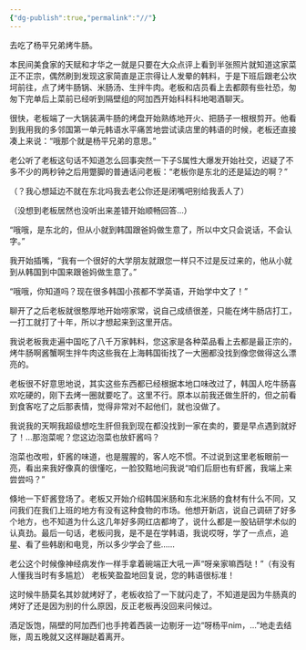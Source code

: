 ```yaml
---
{"dg-publish":true,"permalink":"//"}
---
```



去吃了杨平兄弟烤牛肠。

本民间美食家的天赋和才华之一就是只要在大众点评上看到半张照片就知道这家菜正不正宗，偶然刷到发现这家简直是正宗得让人发晕的韩料，于是下班后跟老公坎坷前往，点了烤牛肠锅、米肠汤、生拌牛肉。老板和店员看上去都颇有些社恐，匆匆下完单后上菜前已经听到隔壁组的阿加西开始科科科地喝酒聊天。

很快，老板端了一大锅装满牛肠的烤盘开始熟练地开火、把肠子一根根剪开。他看到我用我的多邻国第一单元韩语水平痛苦地尝试读店里的韩语的时候，老板还直接凑上来说：“哦那个就是杨平兄弟的意思。”

老公听了老板这句话不知道怎么回事突然一下子S属性大爆发开始社交，迟疑了不多不少的两秒钟之后用蹩脚的普通话问老板：“老板你是东北的还是延边的啊？”

（？我心想延边不就在东北吗我去老公你还是闭嘴吧别给我丢人了）

（没想到老板居然也没听出来差错开始顺畅回答…）

“哦哦，是东北的，但从小就到韩国跟爸妈做生意了，所以中文只会说话，不会认字。”

我开始插嘴，“我有一个很好的大学朋友就跟您一样只不过是反过来的，他从小就到从韩国到中国来跟爸妈做生意了。”

“哦哦，你知道吗？现在很多韩国小孩都不学英语，开始学中文了！”

聊开了之后老板就很憨厚地开始唠家常，说自己成绩很差，只能在烤牛肠店打工，一打工就打了十年，所以才想起来到这里开店。

我说老板我走遍中国吃了八千万家韩料，您这家是各种菜品看上去都是最正宗的，烤牛肠啊酱蟹啊生拌牛肉这些我在上海韩国街找了一大圈都没找到像您做得这么漂亮的。

老板很不好意思地说，其实这些东西都已经根据本地口味改过了，韩国人吃牛肠喜欢吃硬的，刚下去烤一圈就要吃了。这里不行。原本以前我还做生肝的，但之前看到食客吃了之后那表情，觉得非常对不起他们，就也没做了。

我说我的天啊我超级想吃生肝但我到现在都没找到一家在卖的，要是早点遇到就好了！…那泡菜呢？您这边泡菜也放虾酱吗？

泡菜也改啦，虾酱的味道，也是腥腥的，客人吃不惯。不过说到这里老板眼前一亮，看出来我好像真的很懂吃，一脸狡黠地问我说“咱们后厨也有虾酱，我端上来尝尝吗？”

倏地一下虾酱登场了。老板又开始介绍韩国米肠和东北米肠的食材有什么不同，又问我们在我们上班的地方有没有这种食物的市场。他想开新店，说自己调研了好多个地方，也不知道为什么这几年好多网红店都垮了，说什么都是一股钻研学术似的认真劲。最后一句话，老板问我，是不是在学韩语，我说哎呀，学了一点点，追星、看了些韩剧和电竞，所以多少学会了些……

老公这个时候像神经病发作一样手拿着碗端正大吼一声“呀亲家嘛西哒！”（有没有人懂我当时有多尴尬） 老板笑盈盈地回复说，您的韩语很标准！

这时候牛肠莫名其妙就烤好了，老板收拾了一下就闪走了，不知道是因为牛肠真的烤好了还是因为别的什么原因，反正老板再没回来问候过。

酒足饭饱，隔壁的阿加西们也手挎着西装一边剔牙一边“呀杨平nim，…”地走去结账，周五晚就又这样蹦跶着离开。